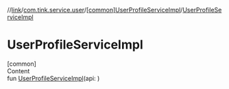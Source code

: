 //[link](../../index.md)/[com.tink.service.user](../index.md)/[[common]UserProfileServiceImpl](index.md)/[UserProfileServiceImpl](-user-profile-service-impl.md)



# UserProfileServiceImpl  
[common]  
Content  
fun [UserProfileServiceImpl](-user-profile-service-impl.md)(api: <ERROR CLASS>)  



